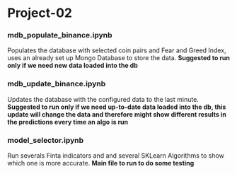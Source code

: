 # Project-02
### mdb_populate_binance.ipynb
Populates the database with selected coin pairs and Fear and Greed Index, uses an already set up Mongo Database to store the data.
**Suggested to run only if we need new data loaded into the db**

### mdb_update_binance.ipynb
Updates the database with the configured data to the last minute. 
**Suggested to run only if we need up-to-date data loaded into the db, this update will change the data and therefore might show different results in the predictions every time an algo is run**

### model_selector.ipynb
Run severals Finta indicators and and several SKLearn Algorithms to show which one is more accurate.
**Main file to run to do some testing**